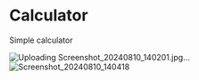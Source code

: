 # Calculator
Simple calculator


![Uploading Screenshot_20240810_140201.jpg…]()
![Screenshot_20240810_140418](https://github.com/user-attachments/assets/1cd0d717-f63c-4484-876a-e046ee033acc)

